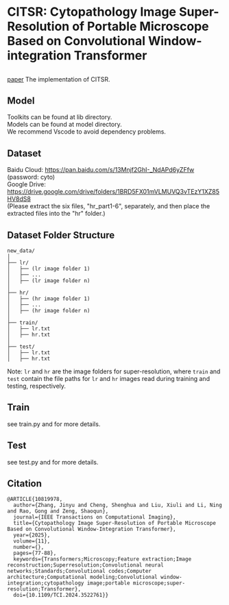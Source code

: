 # CITSR: Cytopathology Image Super-Resolution of Portable Microscope Based on Convolutional Window-integration Transformer
##
[paper](https://ieeexplore.ieee.org/abstract/document/10819978)
The implementation of CITSR.
## Model
Toolkits can be found at lib directory.  
Models can be found at model directory.  
We recommend Vscode to avoid dependency problems. 
## Dataset
Baidu Cloud: https://pan.baidu.com/s/13Mnjf2GhI-_NdAPd6yZFfw (password: cyto)  
Google Drive: https://drive.google.com/drive/folders/1BRD5FX01mVLMUVQ3vTEzY1XZ85HV8dS8  
(Please extract the six files, "hr_part1-6", separately, and then place the extracted files into the "hr" folder.)
## Dataset Folder Structure
```
new_data/ 
│
├── lr/
│   ├── (lr image folder 1)
│   ├── ...
│   ├── (lr image folder n)
│
├── hr/
│   ├── (hr image folder 1)
│   ├── ...
│   ├── (hr image folder n)
│
├── train/
│   ├── lr.txt
│   ├── hr.txt
│
├── test/
│   ├── lr.txt
│   ├── hr.txt
```
Note: `lr` and `hr` are the image folders for super-resolution, where `train` and `test` contain the file paths for `lr` and `hr` images read during training and testing, respectively.
## Train
see train.py and for more details. 
## Test
see test.py and for more details.
## Citation
```
@ARTICLE{10819978,
  author={Zhang, Jinyu and Cheng, Shenghua and Liu, Xiuli and Li, Ning and Rao, Gong and Zeng, Shaoqun},
  journal={IEEE Transactions on Computational Imaging}, 
  title={Cytopathology Image Super-Resolution of Portable Microscope Based on Convolutional Window-Integration Transformer}, 
  year={2025},
  volume={11},
  number={},
  pages={77-88},
  keywords={Transformers;Microscopy;Feature extraction;Image reconstruction;Superresolution;Convolutional neural networks;Standards;Convolutional codes;Computer architecture;Computational modeling;Convolutional window-integration;cytopathology image;portable microscope;super-resolution;Transformer},
  doi={10.1109/TCI.2024.3522761}}
```

